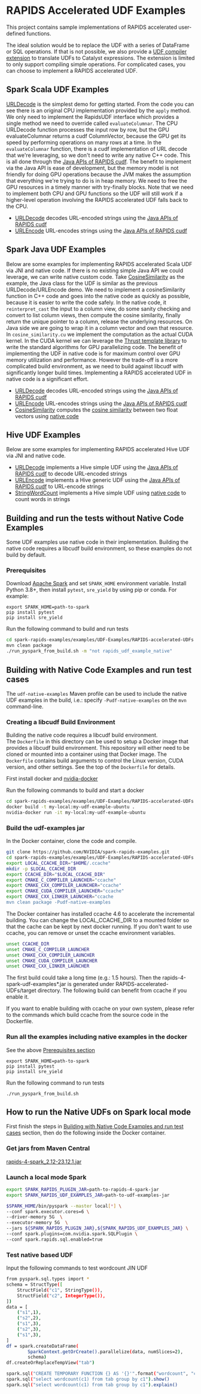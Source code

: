 # RAPIDS Accelerated UDF Examples

This project contains sample implementations of RAPIDS accelerated user-defined functions.

The ideal solution would be to replace the UDF with a series of DataFrame or SQL operations. If that
is not possible, we also provide
a [UDF compiler extension](https://nvidia.github.io/spark-rapids/docs/additional-functionality/udf-to-catalyst-expressions.html)
to translate UDFs to Catalyst expressions. The extension is limited to only support compiling simple
operations. For complicated cases, you can choose to implement a RAPIDS accelerated UDF.

## Spark Scala UDF Examples

[URLDecode](src/main/scala/com/nvidia/spark/rapids/udf/scala/URLDecode.scala)
is the simplest demo for getting started. From the code you can see there is an original CPU
implementation provided by the `apply` method. We only need to implement the RapidsUDF interface
which provides a single method we need to override called
`evaluateColumnar`. The CPU URLDecode function processes the input row by row, but the GPU
evaluateColumnar returns a cudf ColumnVector, because the GPU get its speed by performing operations
on many rows at a time. In the `evaluateColumnar` function, there is a cudf implementation of URL
decode that we're leveraging, so we don't need to write any native C++ code. This is all done
through the [Java APIs of RAPIDS cudf](https://docs.rapids.ai/api/cudf-java/stable). The benefit to
implement via the Java API is ease of development, but the memory model is not friendly for doing
GPU operations because the JVM makes the assumption that everything we're trying to do is in heap
memory. We need to free the GPU resources in a timely manner with try-finally blocks. Note that we
need to implement both CPU and GPU functions so the UDF will still work if a higher-level operation
involving the RAPIDS accelerated UDF falls back to the CPU.

- [URLDecode](src/main/scala/com/nvidia/spark/rapids/udf/scala/URLDecode.scala)
  decodes URL-encoded strings using the
  [Java APIs of RAPIDS cudf](https://docs.rapids.ai/api/cudf-java/stable)
- [URLEncode](src/main/scala/com/nvidia/spark/rapids/udf/scala/URLEncode.scala)
  URL-encodes strings using the
  [Java APIs of RAPIDS cudf](https://docs.rapids.ai/api/cudf-java/stable)

## Spark Java UDF Examples

Below are some examples for implementing RAPIDS accelerated Scala UDF via JNI and native code. If
there is no existing simple Java API we could leverage, we can write native custom code.
Take [CosineSimilarity](src/main/java/com/nvidia/spark/rapids/udf/java/CosineSimilarity.java) as the
example, the Java class for the UDF is similar as the previous URLDecode/URLEncode demo. We need to
implement a cosineSimilarity function in C++ code and goes into the native code as quickly as
possible, because it is easier to write the code safely. In the native code, it `reinterpret_cast`
the input to a column view, do some sanity checking and convert to list column views, then compute
the cosine similarity, finally return the unique pointer to a column, release the underlying
resources. On Java side we are going to wrap it in a column vector and own that resource.
In `cosine_similarity.cu` we implement the computation as the actual CUDA kernel. In the CUDA kernel
we can leverage the [Thrust template library](https://docs.nvidia.com/cuda/thrust/index.html) to
write the standard algorithms for GPU parallelizing code. The benefit of implementing the UDF in
native code is for maximum control over GPU memory utilization and performance. However the
trade-off is a more complicated build environment, as we need to build against libcudf with
significantly longer build times. Implementing a RAPIDS accelerated UDF in native code is a
significant effort.

- [URLDecode](src/main/java/com/nvidia/spark/rapids/udf/java/URLDecode.java)
  decodes URL-encoded strings using the
  [Java APIs of RAPIDS cudf](https://docs.rapids.ai/api/cudf-java/stable)
- [URLEncode](src/main/java/com/nvidia/spark/rapids/udf/java/URLEncode.java)
  URL-encodes strings using the
  [Java APIs of RAPIDS cudf](https://docs.rapids.ai/api/cudf-java/stable)
- [CosineSimilarity](src/main/java/com/nvidia/spark/rapids/udf/java/CosineSimilarity.java)
  computes the [cosine similarity](https://en.wikipedia.org/wiki/Cosine_similarity)
  between two float vectors using [native code](src/main/cpp/src)

## Hive UDF Examples

Below are some examples for implementing RAPIDS accelerated Hive UDF via JNI and native code.

- [URLDecode](src/main/java/com/nvidia/spark/rapids/udf/hive/URLDecode.java)
  implements a Hive simple UDF using the
  [Java APIs of RAPIDS cudf](https://docs.rapids.ai/api/cudf-java/stable)
  to decode URL-encoded strings
- [URLEncode](src/main/java/com/nvidia/spark/rapids/udf/hive/URLEncode.java)
  implements a Hive generic UDF using the
  [Java APIs of RAPIDS cudf](https://docs.rapids.ai/api/cudf-java/stable)
  to URL-encode strings
- [StringWordCount](src/main/java/com/nvidia/spark/rapids/udf/hive/StringWordCount.java)
  implements a Hive simple UDF using
  [native code](src/main/cpp/src) to count words in strings

## Building and run the tests without Native Code Examples

Some UDF examples use native code in their implementation. Building the native code requires a
libcudf build environment, so these examples do not build by default.

### Prerequisites

Download [Apache Spark](https://spark.apache.org/downloads.html) and set `SPARK_HOME` environment variable.
Install Python 3.8+, then install `pytest`, `sre_yield` by using pip or conda. For
example:

```
export SPARK_HOME=path-to-spark
pip install pytest
pip install sre_yield
```

Run the following command to build and run tests

```bash
cd spark-rapids-examples/examples/UDF-Examples/RAPIDS-accelerated-UDFs
mvn clean package
./run_pyspark_from_build.sh -m "not rapids_udf_example_native"
```

## Building with Native Code Examples and run test cases

The `udf-native-examples` Maven profile can be used to include the native UDF examples in the build,
i.e.: specify
`-Pudf-native-examples` on the `mvn` command-line.

### Creating a libcudf Build Environment

Building the native code requires a libcudf build environment.  
The `Dockerfile` in this directory can be used to setup a Docker image that provides a libcudf build
environment. This repository will either need to be cloned or mounted into a container using that
Docker image. The `Dockerfile` contains build arguments to control the Linux version, CUDA version,
and other settings. See the top of the `Dockerfile` for details.

First install docker and [nvidia-docker](https://github.com/NVIDIA/nvidia-docker)

Run the following commands to build and start a docker

```bash
cd spark-rapids-examples/examples/UDF-Examples/RAPIDS-accelerated-UDFs
docker build -t my-local:my-udf-example-ubuntu .
nvidia-docker run -it my-local:my-udf-example-ubuntu
```

### Build the udf-examples jar

In the Docker container, clone the code and compile.

```bash
git clone https://github.com/NVIDIA/spark-rapids-examples.git
cd spark-rapids-examples/examples/UDF-Examples/RAPIDS-accelerated-UDFs
export LOCAL_CCACHE_DIR="$HOME/.ccache"
mkdir -p $LOCAL_CCACHE_DIR
export CCACHE_DIR="$LOCAL_CCACHE_DIR"
export CMAKE_C_COMPILER_LAUNCHER="ccache"
export CMAKE_CXX_COMPILER_LAUNCHER="ccache"
export CMAKE_CUDA_COMPILER_LAUNCHER="ccache"
export CMAKE_CXX_LINKER_LAUNCHER="ccache
mvn clean package -Pudf-native-examples
```

The Docker container has installed ccache 4.6 to accelerate the incremental building.
You can change the LOCAL_CCACHE_DIR to a mounted folder so that the cache can be kept by next docker running.
If you don't want to use ccache, you can remove or unset the ccache environment variables.

```bash
unset CCACHE_DIR
unset CMAKE_C_COMPILER_LAUNCHER
unset CMAKE_CXX_COMPILER_LAUNCHER
unset CMAKE_CUDA_COMPILER_LAUNCHER
unset CMAKE_CXX_LINKER_LAUNCHER
```

The first build could take a long time (e.g.: 1.5 hours). Then the rapids-4-spark-udf-examples*.jar is
generated under RAPIDS-accelerated-UDFs/target directory.
The following build can benefit from ccache if you enable it.

If you want to enable building with ccache on your own system,
please refer to the commands which build ccache from the source code in the Dockerfile.

### Run all the examples including native examples in the docker

See the above [Prerequisites section](#prerequisites)

```
export SPARK_HOME=path-to-spark
pip install pytest
pip install sre_yield
```

Run the following command to run tests

```
./run_pyspark_from_build.sh
```

## How to run the Native UDFs on Spark local mode

First finish the steps in 
[Building with Native Code Examples and run test cases](#building-with-native-code-examples-and-run-test-cases) section, 
then do the following inside the Docker container.

### Get jars from Maven Central

[rapids-4-spark_2.12-23.12.1.jar](https://repo1.maven.org/maven2/com/nvidia/rapids-4-spark_2.12/23.12.1/rapids-4-spark_2.12-23.12.1.jar)


### Launch a local mode Spark

```bash
export SPARK_RAPIDS_PLUGIN_JAR=path-to-rapids-4-spark-jar
export SPARK_RAPIDS_UDF_EXAMPLES_JAR=path-to-udf-examples-jar

$SPARK_HOME/bin/pyspark --master local[*] \
--conf spark.executor.cores=6 \
--driver-memory 5G  \
--executor-memory 5G  \
--jars ${SPARK_RAPIDS_PLUGIN_JAR},${SPARK_RAPIDS_UDF_EXAMPLES_JAR} \
--conf spark.plugins=com.nvidia.spark.SQLPlugin \
--conf spark.rapids.sql.enabled=true
```

### Test native based UDF

Input the following commands to test wordcount JIN UDF

```bash
from pyspark.sql.types import *
schema = StructType([
    StructField("c1", StringType()),
    StructField("c2", IntegerType()),
])
data = [
    ("s1",1),
    ("s2",2),
    ("s1",3),
    ("s2",3),
    ("s1",3),
]
df = spark.createDataFrame(
        SparkContext.getOrCreate().parallelize(data, numSlices=2),
        schema)
df.createOrReplaceTempView("tab")

spark.sql("CREATE TEMPORARY FUNCTION {} AS '{}'".format("wordcount", "com.nvidia.spark.rapids.udf.hive.StringWordCount"))
spark.sql("select wordcount(c1) from tab group by c1").show()
spark.sql("select wordcount(c1) from tab group by c1").explain()
```
